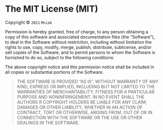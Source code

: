 The MIT License (MIT)
=====================

Copyright © `2021` `Mniak`

Permission is hereby granted, free of charge, to any person obtaining a copy of this software and associated documentation files (the “Software”), to deal in the Software without restriction, including without limitation the rights to use, copy, modify, merge, publish, distribute, sublicense, and/or sell copies of the Software, and to permit persons to whom the Software is furnished to do so, subject to the following conditions:

The above copyright notice and this permission notice shall be included in all copies or substantial portions of the Software.

> THE SOFTWARE IS PROVIDED “AS IS”, WITHOUT WARRANTY OF ANY KIND, EXPRESS OR IMPLIED, INCLUDING BUT NOT LIMITED TO THE WARRANTIES OF MERCHANTABILITY, FITNESS FOR A PARTICULAR PURPOSE AND NONINFRINGEMENT. IN NO EVENT SHALL THE AUTHORS R COPYRIGHT HOLDERS BE LIABLE FOR ANY CLAIM, DAMAGES OR OTHER LIABILITY, WHETHER IN AN ACTION OF CONTRACT, TORT OR OTHERWISE, ARISING FROM, OUT OF OR IN CONNECTION WITH THE SOFTWARE OR THE USE OR OTHER DEALINGS IN THE SOFTWARE.
